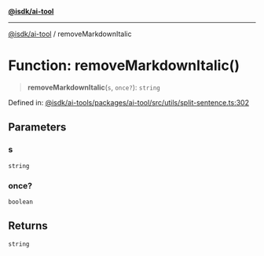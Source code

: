 [**@isdk/ai-tool**](../README.md)

***

[@isdk/ai-tool](../globals.md) / removeMarkdownItalic

# Function: removeMarkdownItalic()

> **removeMarkdownItalic**(`s`, `once?`): `string`

Defined in: [@isdk/ai-tools/packages/ai-tool/src/utils/split-sentence.ts:302](https://github.com/isdk/ai-tool.js/blob/d0765f898f217d97c57c6949502b4a7bef5dce5e/src/utils/split-sentence.ts#L302)

## Parameters

### s

`string`

### once?

`boolean`

## Returns

`string`
